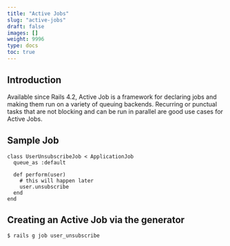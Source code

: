```yaml
---
title: "Active Jobs"
slug: "active-jobs"
draft: false
images: []
weight: 9996
type: docs
toc: true
---
```


## Introduction
Available since Rails 4.2, Active Job is a framework for declaring jobs and making them run on a variety of queuing backends. Recurring or punctual tasks that are not blocking and can be run in parallel are good use cases for Active Jobs.

## Sample Job
    class UserUnsubscribeJob < ApplicationJob
      queue_as :default
    
      def perform(user)
        # this will happen later
        user.unsubscribe
      end
    end



## Creating an Active Job via the generator
    $ rails g job user_unsubscribe

